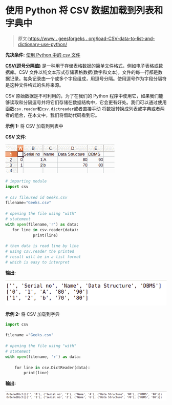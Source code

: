 # 使用 Python 将 CSV 数据加载到列表和字典中

> 原文:[https://www . geesforgeks . org/load-CSV-data-to-list-and-dictionary-use-python/](https://www.geeksforgeeks.org/load-csv-data-into-list-and-dictionary-using-python/)

**先决条件:** [使用 Python 中的 csv 文件](http://geeksforgeeks.org/working-csv-files-python/)

**[CSV(逗号分隔值)](http://geeksforgeeks.org/working-csv-files-python/)** 是一种用于存储表格数据的简单文件格式，例如电子表格或数据库。CSV 文件以纯文本形式存储表格数据(数字和文本)。文件的每一行都是数据记录。每条记录由一个或多个字段组成，用逗号分隔。使用逗号作为字段分隔符是这种文件格式的名称来源。

CSV 原始数据是不可利用的，为了在我们的 Python 程序中使用它，如果我们能够读取和分隔逗号并将它们存储在数据结构中，它会更有好处。我们可以通过使用函数`csv.reader`和`csv.dictreader`或者直接手动
将数据转换成列表或字典或者两者的组合，在本文中，我们将借助代码看到它。

**示例 1:** 将 CSV 加载到列表中

**CSV 文件:**

![python-load-csv](img/0ce2abb93de7b92ff385ef8cbd17ea5b.png)

```py
# importing module 
import csv

# csv fileused id Geeks.csv
filename="Geeks.csv"

# opening the file using "with"
# statement
with open(filename,'r') as data:
   for line in csv.reader(data):
            print(line)

# then data is read line by line 
# using csv.reader the printed 
# result will be in a list format 
# which is easy to interpret
```

**输出:**

![python-load-csv-to-list](img/33d19110388573279285d34f829e2276.png)

**示例 2:** 将 CSV 加载到字典

```py
import csv

filename ="Geeks.csv"

# opening the file using "with" 
# statement
with open(filename, 'r') as data:

    for line in csv.DictReader(data):
        print(line)
```

**输出:**

![python-csv-to-dictionary](img/53703a18b4723c872905f256a7b8750b.png)